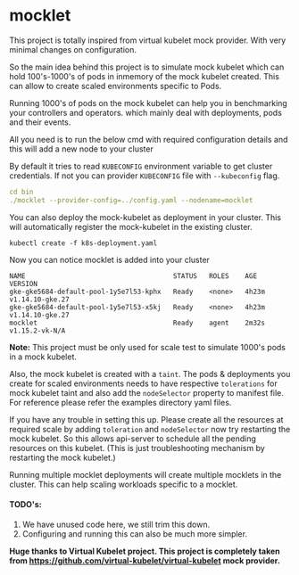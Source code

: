 # mocklet

This project is totally inspired from virtual kubelet mock provider. With very minimal changes on configuration.

So the main idea behind this project is to simulate mock kubelet which can hold 100's-1000's of pods in inmemory of the mock kubelet created. This can allow to create scaled environments specific to Pods.

Running 1000's of pods on the mock kubelet can help you in benchmarking your controllers and operators. which mainly deal with deployments, pods and their events.

All you need is to run the below cmd with required configuration details and this will add a new node to your cluster

By default it tries to read ```KUBECONFIG``` environment variable to get cluster credentials. If not you can provider ```KUBECONFIG``` file with ```--kubeconfig``` flag.
```yaml
cd bin
./mocklet --provider-config=../config.yaml --nodename=mocklet
```
You can also deploy the mock-kubelet as deployment in your cluster. This will automatically register the mock-kubelet in the existing cluster.

```cassandraql
kubectl create -f k8s-deployment.yaml
```

Now you can notice mocklet is added into your cluster
```
NAME                                     STATUS   ROLES    AGE     VERSION
gke-gke5684-default-pool-1y5e7l53-kphx   Ready    <none>   4h23m   v1.14.10-gke.27
gke-gke5684-default-pool-1y5e7l53-x5kj   Ready    <none>   4h23m   v1.14.10-gke.27
mocklet                                  Ready    agent    2m32s   v1.15.2-vk-N/A
```

**Note:** This project must be only used for scale test to simulate 1000's pods in a mock kubelet.

Also, the mock kubelet is created with a ```taint```. The pods & deployments you create for scaled environments needs to have respective ```tolerations``` for mock kubelet taint and also add the ```nodeSelector``` property to manifest file. For reference please refer the examples directory yaml files.

If you have any trouble in setting this up. Please create all the resources at required scale by adding ```toleration``` and ```nodeSelector``` now try restarting the mock kubelet. So this allows api-server to schedule all the pending resources on this kubelet. (This is just troubleshooting mechanism by restarting the mock kubelet.)

Running multiple mocklet deployments will create multiple mocklets in the cluster. This can help scaling workloads specific to a mocklet.

#### TODO's:

1.  We have unused code here, we still trim this down.
2.  Configuring and running this can also be much more simpler.


**Huge thanks to Virtual Kubelet project. This project is completely taken from https://github.com/virtual-kubelet/virtual-kubelet mock provider.**